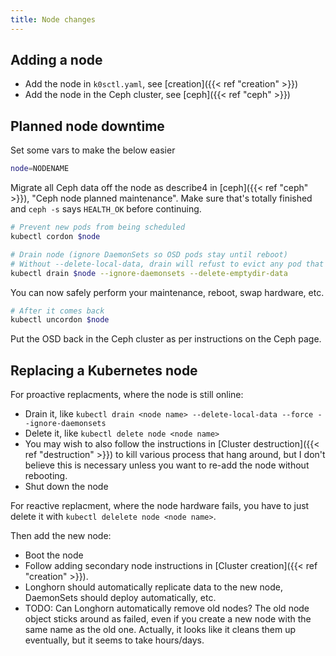 ```yaml
---
title: Node changes
---
```


## Adding a node

* Add the node in `k0sctl.yaml`, see [creation]({{< ref "creation" >}})
* Add the node in the Ceph cluster, see [ceph]({{< ref "ceph" >}})

## Planned node downtime

Set some vars to make the below easier

```sh
node=NODENAME
```

Migrate all Ceph data off the node as describe4 in [ceph]({{< ref "ceph" >}}), "Ceph node planned maintenance".
Make sure that's totally finished and `ceph -s` says `HEALTH_OK` before continuing.

```sh
# Prevent new pods from being scheduled
kubectl cordon $node

# Drain node (ignore DaemonSets so OSD pods stay until reboot)
# Without --delete-local-data, drain will refust to evict any pod that declares non-removable local data.
kubectl drain $node --ignore-daemonsets --delete-emptydir-data
```

You can now safely perform your maintenance, reboot, swap hardware, etc.

```sh
# After it comes back
kubectl uncordon $node
```

Put the OSD back in the Ceph cluster as per instructions on the Ceph page.

## Replacing a Kubernetes node

For proactive replacments, where the node is still online:

* Drain it, like `kubectl drain <node name> --delete-local-data --force --ignore-daemonsets`
* Delete it, like `kubectl delete node <node name>`
* You may wish to also follow the instructions in [Cluster destruction]({{< ref "destruction" >}})
  to kill various process that hang around,
  but I don't believe this is necessary unless you want to re-add the node without rebooting.
* Shut down the node

For reactive replacment, where the node hardware fails,
you have to just delete it with `kubectl delelete node <node name>`.

Then add the new node:

* Boot the node
* Follow adding secondary node instructions in [Cluster creation]({{< ref "creation" >}}).
* Longhorn should automatically replicate data to the new node,
  DaemonSets should deploy automatically, etc.
* TODO: Can Longhorn automatically remove old nodes?
  The old node object sticks around as failed,
  even if you create a new node with the same name as the old one.
  Actually, it looks like it cleans them up eventually, but it seems to take hours/days.
